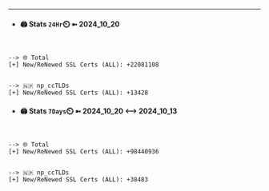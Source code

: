 

---
- #### 🖨️ **Stats** `24Hr`⏲️ ➼ 2024_10_20
```console


--> 🌐 Total
[+] New/ReNewed SSL Certs (ALL): +22081108


--> 🇳🇵 np_ccTLDs
[+] New/ReNewed SSL Certs (ALL): +13428

```

- #### 🖨️ **Stats** `7Days`⏲️ ➼ 2024_10_20 <--> 2024_10_13
```console


--> 🌐 Total
[+] New/ReNewed SSL Certs (ALL): +98440936


--> 🇳🇵 np_ccTLDs
[+] New/ReNewed SSL Certs (ALL): +38483

```


